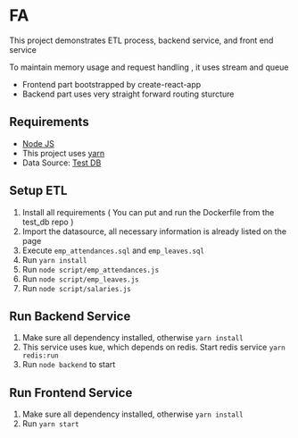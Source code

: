 # FA

This project demonstrates ETL process, backend service, and front end service

To maintain memory usage and request handling , it uses stream and queue

- Frontend part bootstrapped by create-react-app
- Backend part uses very straight forward routing sturcture

## Requirements

- [Node JS](https://nodejs.org/en/)
- This project uses [yarn](https://classic.yarnpkg.com/en/docs/install/)
- Data Source: [Test DB](https://github.com/datacharmer/test_db)


## Setup ETL

1. Install all requirements ( You can put and run the Dockerfile from the test_db repo )
2. Import the datasource, all necessary information is already listed on the page
3. Execute `emp_attendances.sql` and `emp_leaves.sql`
3. Run `yarn install`
4. Run `node script/emp_attendances.js`
5. Run `node script/emp_leaves.js`
6. Run `node script/salaries.js`


## Run Backend Service

1. Make sure all dependency installed, otherwise `yarn install`
2. This service uses kue, which depends on redis. Start redis service `yarn redis:run`
3. Run `node backend` to start


## Run Frontend Service

1. Make sure all dependency installed, otherwise `yarn install`
2. Run `yarn start`

